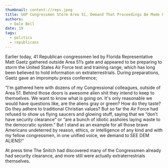 ```yaml
---
thumbnail: content://reps.jpeg
title: GOP Congressmen Storm Area 51, Demand That Proceedings Be Made Public
authors:
  - Dale Bell
date: 19
tags:
  - politics
  - republicans
---
```


Earlier today, 41 Republican congressmen led by Florida Representative Matt Gaetz gathered outside Area 51’s gate and appeared to be preparing to storm the United States Air Force test and training range, which has long been believed to hold information on extraterrestrials. During preparations, Gaetz gave an impromptu press conference; 

“I'm gathered here with dozens of my Congressional colleagues, outside of Area 51. Behind those doors is awesome alien shit they intend to keep to themselves. We want to know what is going on. It's only reasonable we would have questions like, are the aliens gray or green? How do they taste? Do they adhere to traditional Christian values? But so far the Air Force had refused to show us flying saucers and glowing stuff, saying that we “don’t have security clearance” or “are a bunch of idiotic assholes laying waste to the democratic system.” But I stand as an example for all those brave Americans undeterred by reason, ethics, or intelligence of any kind and with my fellow congressmen, in one unified voice, we demand to SEE DEM ALIENS!” 

At press time The Snitch had discovered many of the Congressmen already had security clearance, and more still were actually extraterrestrials themselves.
